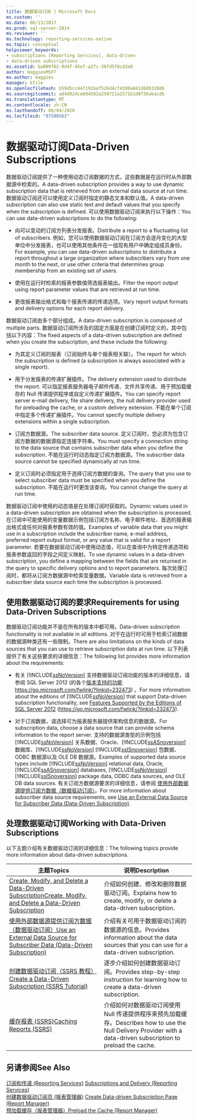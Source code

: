 ```yaml
---
title: 数据驱动订阅 | Microsoft Docs
ms.custom: ''
ms.date: 06/13/2017
ms.prod: sql-server-2014
ms.reviewer: ''
ms.technology: reporting-services-native
ms.topic: conceptual
helpviewer_keywords:
- subscriptions [Reporting Services], data-driven
- data-driven subscriptions
ms.assetid: ba009f62-0d4f-45e7-a27c-36fd5f0cd3a8
author: maggiesMSFT
ms.author: maggies
manager: kfile
ms.openlocfilehash: b59d5cc447191bef526d4cf4399a841d68932886
ms.sourcegitcommit: ad4d92dce894592a259721a1571b1d8736abacdb
ms.translationtype: MT
ms.contentlocale: zh-CN
ms.lasthandoff: 08/04/2020
ms.locfileid: "87580562"
---
```

# <a name="data-driven-subscriptions"></a><span data-ttu-id="c0495-102">数据驱动订阅</span><span class="sxs-lookup"><span data-stu-id="c0495-102">Data-Driven Subscriptions</span></span>
  <span data-ttu-id="c0495-103">数据驱动订阅提供了一种使用动态订阅数据的方式，这些数据是在运行时从外部数据源中检索的。</span><span class="sxs-lookup"><span data-stu-id="c0495-103">A data-driven subscription provides a way to use dynamic subscription data that is retrieved from an external data source at run time.</span></span> <span data-ttu-id="c0495-104">数据驱动订阅还可以使用定义订阅时指定的静态文本和默认值。</span><span class="sxs-lookup"><span data-stu-id="c0495-104">A data-driven subscription can also use static text and default values that you specify when the subscription is defined.</span></span> <span data-ttu-id="c0495-105">可以使用数据驱动订阅来执行以下操作：</span><span class="sxs-lookup"><span data-stu-id="c0495-105">You can use data-driven subscriptions to do the following:</span></span>  
  
-   <span data-ttu-id="c0495-106">向可以变动的订阅方列表分发报表。</span><span class="sxs-lookup"><span data-stu-id="c0495-106">Distribute a report to a fluctuating list of subscribers.</span></span> <span data-ttu-id="c0495-107">例如，您可以使用数据驱动订阅在订阅方会逐月变化的大型单位中分发报表，也可以使用其他条件在一组现有用户中确定组成员身份。</span><span class="sxs-lookup"><span data-stu-id="c0495-107">For example, you can use data-driven subscriptions to distribute a report throughout a large organization where subscribers vary from one month to the next, or use other criteria that determines group membership from an existing set of users.</span></span>  
  
-   <span data-ttu-id="c0495-108">使用在运行时检索的报表参数值筛选报表输出。</span><span class="sxs-lookup"><span data-stu-id="c0495-108">Filter the report output using report parameter values that are retrieved at run time.</span></span>  
  
-   <span data-ttu-id="c0495-109">更改报表输出格式和每个报表传递的传递选项。</span><span class="sxs-lookup"><span data-stu-id="c0495-109">Vary report output formats and delivery options for each report delivery.</span></span>  
  
 <span data-ttu-id="c0495-110">数据驱动订阅由多个部分组成。</span><span class="sxs-lookup"><span data-stu-id="c0495-110">A data-driven subscription is composed of multiple parts.</span></span> <span data-ttu-id="c0495-111">数据驱动订阅所涉及的固定方面是在创建订阅时定义的，其中包括以下内容：</span><span class="sxs-lookup"><span data-stu-id="c0495-111">The fixed aspects of a data-driven subscription are defined when you create the subscription, and these include the following:</span></span>  
  
-   <span data-ttu-id="c0495-112">为其定义订阅的报表（订阅始终与单个报表相关联）。</span><span class="sxs-lookup"><span data-stu-id="c0495-112">The report for which the subscription is defined (a subscription is always associated with a single report).</span></span>  
  
-   <span data-ttu-id="c0495-113">用于分发报表的传递扩展插件。</span><span class="sxs-lookup"><span data-stu-id="c0495-113">The delivery extension used to distribute the report.</span></span> <span data-ttu-id="c0495-114">可以指定报表服务器电子邮件传递、文件共享传递、用于预加载缓存的 Null 传递提供程序或自定义传递扩展插件。</span><span class="sxs-lookup"><span data-stu-id="c0495-114">You can specify report server e-mail delivery, file share delivery, the null delivery provider used for preloading the cache, or a custom delivery extension.</span></span> <span data-ttu-id="c0495-115">不能在单个订阅中指定多个传递扩展插件。</span><span class="sxs-lookup"><span data-stu-id="c0495-115">You cannot specify multiple delivery extensions within a single subscription.</span></span>  
  
-   <span data-ttu-id="c0495-116">订阅方数据源。</span><span class="sxs-lookup"><span data-stu-id="c0495-116">The subscriber data source.</span></span> <span data-ttu-id="c0495-117">定义订阅时，您必须为包含订阅方数据的数据源指定连接字符串。</span><span class="sxs-lookup"><span data-stu-id="c0495-117">You must specify a connection string to the data source that contains subscriber data when you define the subscription.</span></span> <span data-ttu-id="c0495-118">不能在运行时动态指定订阅方数据源。</span><span class="sxs-lookup"><span data-stu-id="c0495-118">The subscriber data source cannot be specified dynamically at run time.</span></span>  
  
-   <span data-ttu-id="c0495-119">定义订阅时必须指定用于选择订阅方数据的查询。</span><span class="sxs-lookup"><span data-stu-id="c0495-119">The query that you use to select subscriber data must be specified when you define the subscription.</span></span> <span data-ttu-id="c0495-120">不能在运行时更改该查询。</span><span class="sxs-lookup"><span data-stu-id="c0495-120">You cannot change the query at run time.</span></span>  
  
 <span data-ttu-id="c0495-121">数据驱动订阅中使用的动态值是在处理订阅时获取的。</span><span class="sxs-lookup"><span data-stu-id="c0495-121">Dynamic values used in a data-driven subscription are obtained when the subscription is processed.</span></span> <span data-ttu-id="c0495-122">在订阅中可能使用的变量数据示例包括订阅方名称、电子邮件地址、首选的报表输出格式或任何对报表参数有效的值。</span><span class="sxs-lookup"><span data-stu-id="c0495-122">Examples of variable data that you might use in a subscription include the subscriber name, e-mail address, preferred report output format, or any value that is valid for a report parameter.</span></span> <span data-ttu-id="c0495-123">若要在数据驱动订阅中使用动态值，可以在查询中为特定传递选项和报表参数返回的字段之间定义映射。</span><span class="sxs-lookup"><span data-stu-id="c0495-123">To use dynamic values in a data-driven subscription, you define a mapping between the fields that are returned in the query to specific delivery options and to report parameters.</span></span> <span data-ttu-id="c0495-124">每次处理订阅时，都将从订阅方数据源中检索变量数据。</span><span class="sxs-lookup"><span data-stu-id="c0495-124">Variable data is retrieved from a subscriber data source each time the subscription is processed.</span></span>  
  
## <a name="requirements-for-using-data-driven-subscriptions"></a><span data-ttu-id="c0495-125">使用数据驱动订阅的要求</span><span class="sxs-lookup"><span data-stu-id="c0495-125">Requirements for using Data-Driven Subscriptions</span></span>  
 <span data-ttu-id="c0495-126">数据驱动订阅功能并不是在所有的版本中都可用。</span><span class="sxs-lookup"><span data-stu-id="c0495-126">Data-driven subscription functionality is not available in all editions.</span></span> <span data-ttu-id="c0495-127">对于在运行时可用于检索订阅数据的数据源种类还有一些限制。</span><span class="sxs-lookup"><span data-stu-id="c0495-127">There are also limitations on the kinds of data sources that you can use to retrieve subscription data at run time.</span></span> <span data-ttu-id="c0495-128">以下列表提供了有关这些要求的详细信息：</span><span class="sxs-lookup"><span data-stu-id="c0495-128">The following list provides more information about the requirements:</span></span>  
  
-   <span data-ttu-id="c0495-129">有关 [!INCLUDE[ssNoVersion](../../includes/ssnoversion-md.md)] 支持数据驱动订阅功能的版本的详细信息，请参阅 SQL Server 2012 (的各个[版本支持的功能](https://go.microsoft.com/fwlink/?linkid=232473) https://go.microsoft.com/fwlink/?linkid=232473) 。</span><span class="sxs-lookup"><span data-stu-id="c0495-129">For more information about the editions of [!INCLUDE[ssNoVersion](../../includes/ssnoversion-md.md)] that support Data-driven subscription functionality, see [Features Supported by the Editions of SQL Server 2012](https://go.microsoft.com/fwlink/?linkid=232473) (https://go.microsoft.com/fwlink/?linkid=232473).</span></span>  
  
-   <span data-ttu-id="c0495-130">对于订阅数据，请选择可为报表服务器提供架构信息的数据源。</span><span class="sxs-lookup"><span data-stu-id="c0495-130">For subscription data, choose a data source that can provide schema information to the report server.</span></span> <span data-ttu-id="c0495-131">支持的数据源类型的示例包括 [!INCLUDE[ssNoVersion](../../includes/ssnoversion-md.md)] 关系数据、Oracle、[!INCLUDE[ssASnoversion](../../includes/ssasnoversion-md.md)] 数据库、[!INCLUDE[ssNoVersion](../../includes/ssnoversion-md.md)] [!INCLUDE[ssISnoversion](../../includes/ssisnoversion-md.md)] 包数据、ODBC 数据源以及 OLE DB 数据源。</span><span class="sxs-lookup"><span data-stu-id="c0495-131">Examples of supported data source types include [!INCLUDE[ssNoVersion](../../includes/ssnoversion-md.md)] relational data, Oracle, [!INCLUDE[ssASnoversion](../../includes/ssasnoversion-md.md)] databases, [!INCLUDE[ssNoVersion](../../includes/ssnoversion-md.md)] [!INCLUDE[ssISnoversion](../../includes/ssisnoversion-md.md)] package data, ODBC data sources, and OLE DB data sources.</span></span> <span data-ttu-id="c0495-132">有关订阅方数据源要求的详细信息，请参阅 [使用外部数据源提供订阅方数据（数据驱动订阅）](use-an-external-data-source-for-subscriber-data-data-driven-subscription.md)。</span><span class="sxs-lookup"><span data-stu-id="c0495-132">For more information about subscriber data source requirements, see [Use an External Data Source for Subscriber Data &#40;Data-Driven Subscription&#41;](use-an-external-data-source-for-subscriber-data-data-driven-subscription.md).</span></span>  
  
## <a name="working-with-data-driven-subscriptions"></a><span data-ttu-id="c0495-133">处理数据驱动订阅</span><span class="sxs-lookup"><span data-stu-id="c0495-133">Working with Data-Driven Subscriptions</span></span>  
 <span data-ttu-id="c0495-134">以下主题介绍有关数据驱动订阅的详细信息：</span><span class="sxs-lookup"><span data-stu-id="c0495-134">The following topics provide more information about data-driven subscriptions.</span></span>  
  
|<span data-ttu-id="c0495-135">主题</span><span class="sxs-lookup"><span data-stu-id="c0495-135">Topics</span></span>|<span data-ttu-id="c0495-136">说明</span><span class="sxs-lookup"><span data-stu-id="c0495-136">Description</span></span>|  
|------------|-----------------|  
|[<span data-ttu-id="c0495-137">Create, Modify, and Delete a Data-Driven Subscription</span><span class="sxs-lookup"><span data-stu-id="c0495-137">Create, Modify, and Delete a Data-Driven Subscription</span></span>](data-driven-subscriptions.md)|<span data-ttu-id="c0495-138">介绍如何创建、修改和删除数据驱动订阅。</span><span class="sxs-lookup"><span data-stu-id="c0495-138">Explains how to create, modify, or delete a data-driven subscription.</span></span>|  
|[<span data-ttu-id="c0495-139">使用外部数据源提供订阅方数据（数据驱动订阅）</span><span class="sxs-lookup"><span data-stu-id="c0495-139">Use an External Data Source for Subscriber Data &#40;Data-Driven Subscription&#41;</span></span>](use-an-external-data-source-for-subscriber-data-data-driven-subscription.md)|<span data-ttu-id="c0495-140">介绍有关可用于数据驱动订阅的数据源的信息。</span><span class="sxs-lookup"><span data-stu-id="c0495-140">Provides information about the data sources that you can use for a data-driven subscription.</span></span>|  
|[<span data-ttu-id="c0495-141">创建数据驱动订阅（SSRS 教程）</span><span class="sxs-lookup"><span data-stu-id="c0495-141">Create a Data-Driven Subscription &#40;SSRS Tutorial&#41;</span></span>](../create-a-data-driven-subscription-ssrs-tutorial.md)|<span data-ttu-id="c0495-142">逐步介绍如何创建数据驱动订阅。</span><span class="sxs-lookup"><span data-stu-id="c0495-142">Provides step-by-step instruction for learning how to create a data-driven subscription.</span></span>|  
|[<span data-ttu-id="c0495-143">缓存报表 (SSRS)</span><span class="sxs-lookup"><span data-stu-id="c0495-143">Caching Reports &#40;SSRS&#41;</span></span>](../report-server/caching-reports-ssrs.md)|<span data-ttu-id="c0495-144">介绍如何对数据驱动订阅使用 Null 传递提供程序来预先加载缓存。</span><span class="sxs-lookup"><span data-stu-id="c0495-144">Describes how to use the Null Delivery Provider with a data-driven subscription to preload the cache.</span></span>|  
  
## <a name="see-also"></a><span data-ttu-id="c0495-145">另请参阅</span><span class="sxs-lookup"><span data-stu-id="c0495-145">See Also</span></span>  
 <span data-ttu-id="c0495-146">[订阅和传递 (Reporting Services)](subscriptions-and-delivery-reporting-services.md) </span><span class="sxs-lookup"><span data-stu-id="c0495-146">[Subscriptions and Delivery &#40;Reporting Services&#41;](subscriptions-and-delivery-reporting-services.md) </span></span>  
 <span data-ttu-id="c0495-147">[创建数据驱动订阅页 &#40;报表管理器&#41;](../create-data-driven-subscription-page-report-manager.md) </span><span class="sxs-lookup"><span data-stu-id="c0495-147">[Create Data-driven Subscription Page &#40;Report Manager&#41;](../create-data-driven-subscription-page-report-manager.md) </span></span>  
 [<span data-ttu-id="c0495-148">预加载缓存（报表管理器）</span><span class="sxs-lookup"><span data-stu-id="c0495-148">Preload the Cache &#40;Report Manager&#41;</span></span>](../report-server/preload-the-cache-report-manager.md)  
  
  
